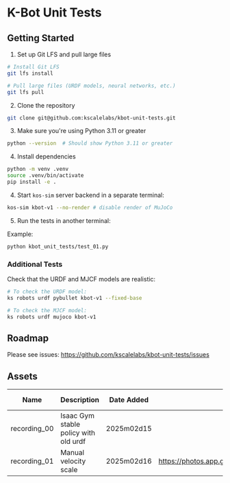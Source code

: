 # K-Bot Unit Tests

## Getting Started

1. Set up Git LFS and pull large files

```bash
# Install Git LFS
git lfs install

# Pull large files (URDF models, neural networks, etc.)
git lfs pull
```

2. Clone the repository

```bash
git clone git@github.com:kscalelabs/kbot-unit-tests.git
```

3. Make sure you're using Python 3.11 or greater

```bash
python --version  # Should show Python 3.11 or greater
```

4. Install dependencies

```bash
python -m venv .venv
source .venv/bin/activate
pip install -e .
```

4. Start `kos-sim` server backend in a separate terminal:
```bash
kos-sim kbot-v1 --no-render # disable render of MuJoCo
```

5. Run the tests in another terminal:

Example:
```bash
python kbot_unit_tests/test_01.py
```

### Additional Tests

Check that the URDF and MJCF models are realistic:

```bash
# To check the URDF model:
ks robots urdf pybullet kbot-v1 --fixed-base

# To check the MJCF model:
ks robots urdf mujoco kbot-v1
```

## Roadmap

Please see issues: https://github.com/kscalelabs/kbot-unit-tests/issues


## Assets

| Name | Description | Date Added | PR Link | Video Link |
|---|---|---|---|---|
| recording_00 | Isaac Gym stable policy with old urdf | 2025m02d15 | | |
| recording_01 | Manual velocity scale | 2025m02d16 | https://photos.app.goo.gl/ZMFP185dwuCtf3ex5 | |
